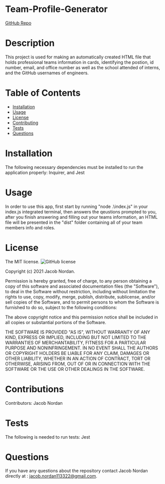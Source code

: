 # Team-Profile-Generator
[GitHub Repo](https://github.com/jnordan132/Team-Profile-Generator)
# Description
This project is used for making an automatically created HTML file that holds professional teams information in cards, identifying the postion, id number, email, and office number as well as the school attended of interns, and the GitHub usernames of engineers. 
# Table of Contents 
* [Installation](#installation)
* [Usage](#usage)
* [License](#license)
* [Contributing](#contributing)
* [Tests](#tests)
* [Questions](#questions)
# Installation
The following necessary dependencies must be installed to run the application properly: Inquirer, and Jest
# Usage
In order to use this app, first start by running "node .\index.js" in your index.js integrated terminal, then answers the qeustions prompted to you, after you finish answering and filling out your teams information, an HTML file will be presented in the "dist" folder  containing all of your team members info and roles.
# License
The MIT license. 
![GitHub license](https://img.shields.io/badge/license-MIT-blue.svg)
        
Copyright (c) 2021 Jacob Nordan.
        
Permission is hereby granted, free of charge, to any person obtaining a copy of this software and associated
documentation files (the "Software"), to deal in the Software without restriction, including without limitation
the rights to use, copy, modify, merge, publish, distribute, sublicense, and/or sell copies of the Software, and
to permit persons to whom the Software is furnished to do so, subject to the following conditions:

The above copyright notice and this permission notice shall be included in all copies or substantial portions
of the Software.

THE SOFTWARE IS PROVIDED "AS IS", WITHOUT WARRANTY OF ANY KIND, EXPRESS OR IMPLIED, INCLUDING BUT NOT LIMITED TO 
THE WARRANTIES OF MERCHANTABILITY, FITNESS FOR A PARTICULAR PURPOSE AND NONINFRINGEMENT. IN NO EVENT SHALL THE 
AUTHORS OR COPYRIGHT HOLDERS BE LIABLE FOR ANY CLAIM, DAMAGES OR OTHER LIABILITY, WHETHER IN AN ACTION OF CONTRACT,
TORT OR OTHERWISE, ARISING FROM, OUT OF OR IN CONNECTION WITH THE SOFTWARE OR THE USE OR OTHER DEALINGS IN THE SOFTWARE.
# Contributions
​Contributors: Jacob Nordan
# Tests
The following is needed to run tests: Jest
# Questions
If you have any questions about the repository contact Jacob Nordan directly at : jacob.nordan113322@gmail.com.
